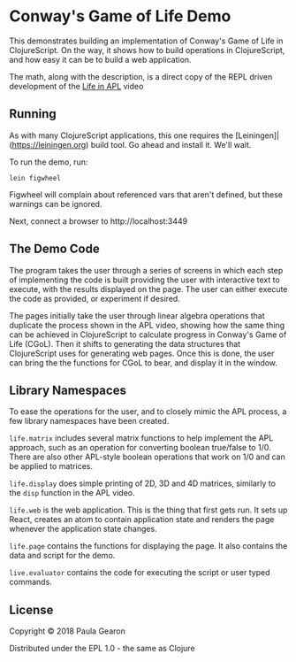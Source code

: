 # Conway's Game of Life Demo

This demonstrates building an implementation of Conway's Game
of Life in ClojureScript. On the way, it shows how to build
operations in ClojureScript, and how easy it can be to build
a web application.

The math, along with the description, is a direct copy of the
REPL driven development of the
[Life in APL](https://www.youtube.com/watch?v=a9xAKttWgP4) video

## Running

As with many ClojureScript applications, this one requires the
[Leiningen]|(https://leiningen.org) build tool. Go ahead and
install it. We'll wait.

To run the demo, run:

`lein figwheel`

Figwheel will complain about referenced vars that aren't defined,
but these warnings can be ignored.

Next, connect a browser to http://localhost:3449

## The Demo Code

The program takes the user through a series of screens in which
each step of implementing the code is built providing the user
with interactive text to execute, with the results displayed on
the page. The user can either execute the code as provided, or
experiment if desired.

The pages initially take the user through linear algebra operations
that duplicate the process shown in the APL video, showing how
the same thing can be achieved in ClojureScript to calculate
progress in Conway's Game of Life (CGoL). Then it shifts
to generating the data structures that ClojureScript uses for
generating web pages. Once this is done, the user can bring the
the functions for CGoL to bear, and display it in the window.

## Library Namespaces

To ease the operations for the user, and to closely mimic the APL
process, a few library namespaces have been created.

`life.matrix` includes several matrix functions to help implement
the APL approach, such as an operation for converting boolean
true/false to 1/0. There are also other APL-style boolean operations
that work on 1/0 and can be applied to matrices.

`life.display` does simple printing of 2D, 3D and 4D matrices,
similarly to the `disp` function in the APL video.

`life.web` is the web application. This is the thing that first gets
run. It sets up React, creates an atom to contain application state
and renders the page whenever the application state changes.

`life.page` contains the functions for displaying the page. It also
contains the data and script for the demo.

`live.evaluator` contains the code for executing the script or user
typed commands.


## License

Copyright © 2018 Paula Gearon

Distributed under the EPL 1.0 - the same as Clojure
